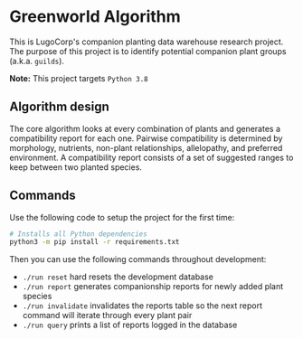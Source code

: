 # Greenworld Algorithm
This is LugoCorp's companion planting data warehouse research project.
The purpose of this project is to identify potential companion plant groups (a.k.a. `guilds`).

**Note:** This project targets `Python 3.8`

## Algorithm design
The core algorithm looks at every combination of plants and generates a compatibility report for each one.
Pairwise compatibility is determined by morphology, nutrients, non-plant relationships, allelopathy, and preferred environment.
A compatibility report consists of a set of suggested ranges to keep between two planted species.

## Commands
Use the following code to setup the project for the first time:

```bash
# Installs all Python dependencies
python3 -m pip install -r requirements.txt
```

Then you can use the following commands throughout development:

- `./run reset` hard resets the development database
- `./run report` generates companionship reports for newly added plant species
- `./run invalidate` invalidates the reports table so the next report command will iterate through every plant pair
- `./run query` prints a list of reports logged in the database